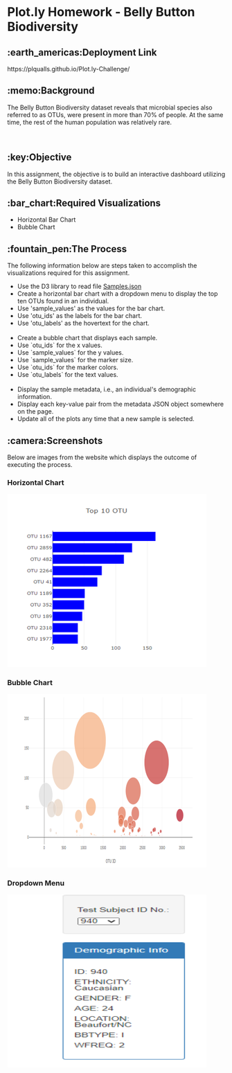 <html>
<h1>Plot.ly Homework - Belly Button Biodiversity</h1>
<body>
<h2>:earth_americas:Deployment Link</h2>
https://plqualls.github.io/Plot.ly-Challenge/

<h2>:memo:Background</h2>
<p>The Belly Button Biodiversity dataset reveals that microbial species also referred to as OTUs, were present in more than 70% of people. At the same time, the rest of the human population was relatively rare.</p>
<br>
<h2>:key:Objective</h2>
<p>In this assignment, the objective is to build an interactive dashboard utilizing the Belly Button Biodiversity dataset.</p>

<h2>:bar_chart:Required Visualizations</h2>
<ul>
<li>Horizontal Bar Chart</li>
<li>Bubble Chart </li>
</ul>

<h2>:fountain_pen:The Process</h2>
<p> The following information below are steps taken to accomplish the visualizations required for this assignment.</p>
<ul>
<li>Use the D3 library to read file <a href="https://github.com/plqualls/Plot.ly-Challenge/blob/main/samples.json">Samples.json</a></li>
<li>Create a horizontal bar chart with a dropdown menu to display the top ten OTUs found in an individual.</li>
<li>Use 'sample_values' as the values for the bar chart.</li>
<li>Use 'otu_ids' as the labels for the bar chart.</li>
<li>Use 'otu_labels' as the hovertext for the chart.</li>
<br>
<li>Create a bubble chart that displays each sample.</li>
 <li>Use `otu_ids` for the x values.</li>
<li>Use `sample_values` for the y values.</li>
<li>Use `sample_values` for the marker size.</li>
<li>Use `otu_ids` for the marker colors.</li>
<li>Use `otu_labels` for the text values.</li>
<br>
<li>Display the sample metadata, i.e., an individual's demographic information.</li>
<li>Display each key-value pair from the metadata JSON object somewhere on the page.</li>
<li>Update all of the plots any time that a new sample is selected.</li>
</ul>

<h2>:camera:Screenshots</h2>
<p>Below are images from the website which displays the outcome of executing the process.</p>
<div>
<h3>Horizontal Chart</h3>
<img src="Images\Top10_OTU.png" width="460" height="400">
<h3>Bubble Chart</h3>
<img src="Images\Bubble_Chart.png" width="460" height="400">
<h3>Dropdown Menu</h3>
<img src="Images\Dropdown_menu.png" width="460" height="400">
</div>
</body>
</html>
